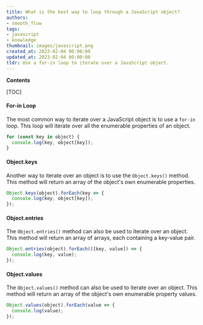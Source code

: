 ```yaml
---
title: What is the best way to loop through a JavaScript object?
authors:
- smooth_flow
tags:
- javascript
- knowledge
thumbnail: images/javascript.png
created_at: 2023-02-04 00:00:00
updated_at: 2023-02-04 00:00:00
tldr: Use a for-in loop to iterate over a JavaScript object.
---
```


**Contents**

[TOC]

#### For-in Loop

The most common way to iterate over a JavaScript object is to use a `for-in` loop. This loop will iterate over all the enumerable properties of an object.

```javascript
for (const key in object) {
  console.log(key, object[key]);
}
```

#### Object.keys

Another way to iterate over an object is to use the `Object.keys()` method. This method will return an array of the object's own enumerable properties.

```javascript
Object.keys(object).forEach(key => {
  console.log(key, object[key]);
});
```

#### Object.entries

The `Object.entries()` method can also be used to iterate over an object. This method will return an array of arrays, each containing a key-value pair.

```javascript
Object.entries(object).forEach(([key, value]) => {
  console.log(key, value);
});
```

#### Object.values

The `Object.values()` method can also be used to iterate over an object. This method will return an array of the object's own enumerable property values.

```javascript
Object.values(object).forEach(value => {
  console.log(value);
});
```
